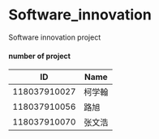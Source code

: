 # Software_innovation
Software innovation project


#### number of project 
| ID | Name |
| --- | --- |
| 118037910027  |  柯学翰 | 
| 118037910056 | 路旭 |
| 118037910070  | 张文浩 |

      
        
       

